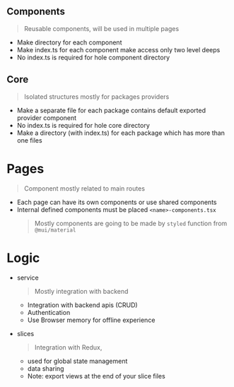 ## Components

> Reusable components, will be used in multiple pages

- Make directory for each component
- Make index.ts for each component make access only two level deeps
- No index.ts is required for hole component directory

## Core

> Isolated structures mostly for packages providers

- Make a separate file for each package contains default exported provider component
- No index.ts is required for hole core directory
- Make a directory (with index.ts) for each package which has more than one files

# Pages

> Component mostly related to main routes

- Each page can have its own components or use shared components
- Internal defined components must be placed `<name>-components.tsx`
  > Mostly components are going to be made by `styled` function from `@mui/material`

# Logic

- service

  > Mostly integration with backend

  - Integration with backend apis (CRUD)
  - Authentication
  - Use Browser memory for offline experience

- slices

  > Integration with Redux,

  - used for global state management
  - data sharing
  - Note: export views at the end of your slice files
